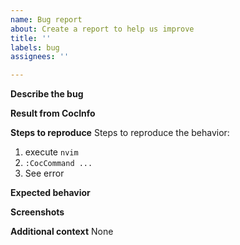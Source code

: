 ```yaml
---
name: Bug report
about: Create a report to help us improve
title: ''
labels: bug
assignees: ''

---
```


**Describe the bug**
<!-- A clear and concise description of what the bug is. -->

**Result from CocInfo**
<!-- Run `:CocInfo` command and paste the content below. -->

**Steps to reproduce**
Steps to reproduce the behavior:
1. execute `nvim`
2. `:CocCommand ...`
3. See error

**Expected behavior**
<!-- A clear and concise description of what you expected to happen. -->

**Screenshots**
<!-- If applicable, add screenshots to help explain your problem. -->

**Additional context**
None
